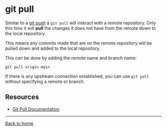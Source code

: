 # git pull

Similar to a [git push](./Push.md) a `git pull` will interact with a remote repository.
Only this time it will **pull** the changes it does not have from the remote down to the local repository.

This means any commits made that are on the remote repository will be pulled down and added to the local repository.

This can be done by adding the remote name and branch name:
```
git pull origin main
```

If there is any upstream connection established, you can use `git pull` without specifying a remote or branch.

## Resources

- [Git Pull Documentation](https://git-scm.com/docs/git-pull)

---

[Back to home](../README.md)